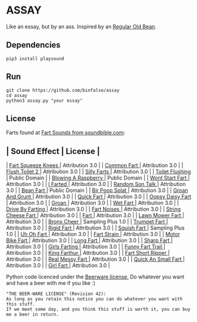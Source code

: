 # ASSAY

Like an essay, but by an ass. Inspired by an [Regular Old Bean](https://octodon.social/@faho/103599063487089173).

## Dependencies

    pip3 install playsound

## Run

    git clone https://github.com/binfalse/assay
    cd assay
    python3 assay.py "your essay"

## License

Farts found at [Fart Sounds from soundbible.com](http://soundbible.com/tags-fart.html):

| Sound Effect | License |
--------------------------
| [Fart Squeeze Knees ](http://soundbible.com/2151-Fart-Squeeze-Knees.html) | Attribution 3.0 |
| [Common Fart ](http://soundbible.com/2150-Common-Fart.html) | Attribution 3.0 |
| [Flush Toilet 2 ](http://soundbible.com/2114-Flush-Toilet--2.html) | Attribution 3.0 |
| [Silly Farts ](http://soundbible.com/2088-Silly-Farts.html) | Attribution 3.0 |
| [Toilet Flushing ](http://soundbible.com/1657-Toilet-Flushing.html) | Public Domain |
| [Blowing A Raspberry ](http://soundbible.com/1605-Blowing-A-Raspberry.html) | Public Domain |
| [Wont Start Fart ](http://soundbible.com/1596-Iguana-Farts-In-A-Bathtub.html) | Attribution 3.0 |
| [I Farted ](http://soundbible.com/1293-I-Farted.html) | Attribution 3.0 |
| [Random Son Talk ](http://soundbible.com/1278-Random-Son-Talk.html) | Attribution 3.0 |
| [Bean Fart ](http://soundbible.com/1146-Bean-Fart.html) | Public Domain |
| [Bir Poop Splat ](http://soundbible.com/1079-Bir-Poop-Splat.html) | Attribution 3.0 |
| [Groan And Grunt ](http://soundbible.com/854-Groan-And-Grunt.html) | Attribution 3.0 |
| [Quick Fart ](http://soundbible.com/850-Quick-Fart.html) | Attribution 3.0 |
| [Oopsy Daisy Fart ](http://soundbible.com/833-Oopsy-Daisy-Fart.html) | Attribution 3.0 |
| [Groan ](http://soundbible.com/831-Groan.html) | Attribution 3.0 |
| [Wet Fart ](http://soundbible.com/808-Wet-Fart.html) | Attribution 3.0 |
| [Drive By Farting ](http://soundbible.com/805-Drive-By-Farting.html) | Attribution 3.0 |
| [Fart Noises ](http://soundbible.com/797-Fart-Noises.html) | Attribution 3.0 |
| [String Cheese Fart ](http://soundbible.com/792-String-Cheese-Fart.html) | Attribution 3.0 |
| [Fart ](http://soundbible.com/790-Fart.html) | Attribution 3.0 |
| [Lawn Mower Fart ](http://soundbible.com/702-Lawn-Mower-Fart.html) | Attribution 3.0 |
| [Bronx Cheer ](http://soundbible.com/690-Bronx-Cheer.html) | Sampling Plus 1.0 |
| [Trumpet Fart ](http://soundbible.com/683-Trumpet-Fart.html) | Attribution 3.0 |
| [Rigid Fart ](http://soundbible.com/680-Rigid-Fart.html) | Attribution 3.0 |
| [Squish Fart ](http://soundbible.com/677-Squish-Fart.html) | Sampling Plus 1.0 |
| [Uh Oh Fart ](http://soundbible.com/651-Uh-Oh-Fart.html) | Attribution 3.0 |
| [Fart Strain ](http://soundbible.com/648-Fart-Strain.html) | Attribution 3.0 |
| [Motor Bike Fart ](http://soundbible.com/643-Motor-Bike-Fart.html) | Attribution 3.0 |
| [Long Fart ](http://soundbible.com/622-Long-Fart.html) | Attribution 3.0 |
| [Sharp Fart ](http://soundbible.com/616-Sharp-Fart.html) | Attribution 3.0 |
| [Girls Farting ](http://soundbible.com/536-Girls-Farting.html) | Attribution 3.0 |
| [Funny Fart Trail ](http://soundbible.com/494-Funny-Fart-Trail.html) | Attribution 3.0 |
| [King Farthur ](http://soundbible.com/493-King-Farthur.html) | Attribution 3.0 |
| [Fart Short Ripper ](http://soundbible.com/492-Fart-Short-Ripper.html) | Attribution 3.0 |
| [Real Messy Fart ](http://soundbible.com/399-Real-Messy-Fart.html) | Attribution 3.0 |
| [Quick An Small Fart ](http://soundbible.com/220-Quick-An-Small-Fart.html) | Attribution 3.0 |
| [Girl Fart ](http://soundbible.com/169-Girl-Fart.html) | Attribution 3.0 |

Python code licenced under the [Beerware license.](https://en.wikipedia.org/wiki/Beerware) Do whatever you want and have a beer with me if you like :)

    "THE BEER-WARE LICENSE" (Revision 42):
    As long as you retain this notice you can do whatever you want with this stuff.
    If we meet some day, and you think this stuff is worth it, you can buy me a beer in return.
